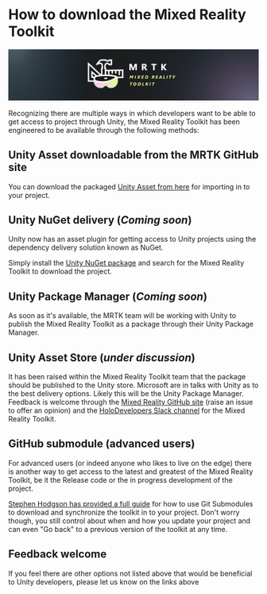 # How to download the Mixed Reality Toolkit

![](/External/ReadMeImages/MRTK_Logo_Rev.png)

Recognizing there are multiple ways in which developers want to be able to get access to project through Unity, the Mixed Reality Toolkit has been engineered to be available through the following methods:

## Unity Asset downloadable from the MRTK GitHub site

You can download the packaged [Unity Asset from here](https://github.com/Microsoft/MixedRealityToolkit-Unity/releases) for importing in to your project.

## Unity NuGet delivery (*Coming soon*)

Unity now has an asset plugin for getting access to Unity projects using the dependency delivery solution known as NuGet.

Simply install the [Unity NuGet package](https://assetstore.unity.com/packages/tools/utilities/nuget-for-unity-104640) and search for the Mixed Reality Toolkit to download the project.

## Unity Package Manager (*Coming soon*)

As soon as it's available, the MRTK team will be working with Unity to publish the Mixed Reality Toolkit as a package through their Unity Package Manager.

## Unity Asset Store (*under discussion*)

It has been raised within the Mixed Reality Toolkit team that the package should be published to the Unity store.  Microsoft are in talks with Unity as to the best delivery options.  Likely this will be the Unity Package Manager.
Feedback is welcome through the [Mixed Reality GitHub site](https://github.com/Microsoft/MixedRealityToolkit-Unity/issues) (raise an issue to offer an opinion) and the [HoloDevelopers Slack channel](https://join.slack.com/t/holodevelopers/shared_invite/enQtNDIwNTA4MzIyNDk4LTM3NmU3MTBlMWM4OGU0MGI5YmZmMzhiZmRkZDMxMDZhNzVhNTczYThiYTNhMmEyMTQ2MzA0ZDZhZTY1ZTU2OGQ) for the Mixed Reality Toolkit.

## GitHub submodule (advanced users)

For advanced users (or indeed anyone who likes to live on the edge) there is another way to get access to the latest and greatest of the Mixed Reality Toolkit, be it the Release code or the in progress development of the project.

[Stephen Hodgson has provided a full guide](https://www.rageagainstthepixel.com/expert-import-mrtk/) for how to use Git Submodules to download and synchronize the toolkit in to your project.
Don't worry though, you still control about when and how you update your project and can even "Go back" to a previous version of the toolkit at any time.



## Feedback welcome
If you feel there are other options not listed above that would be beneficial to Unity developers, please let us know on the links above